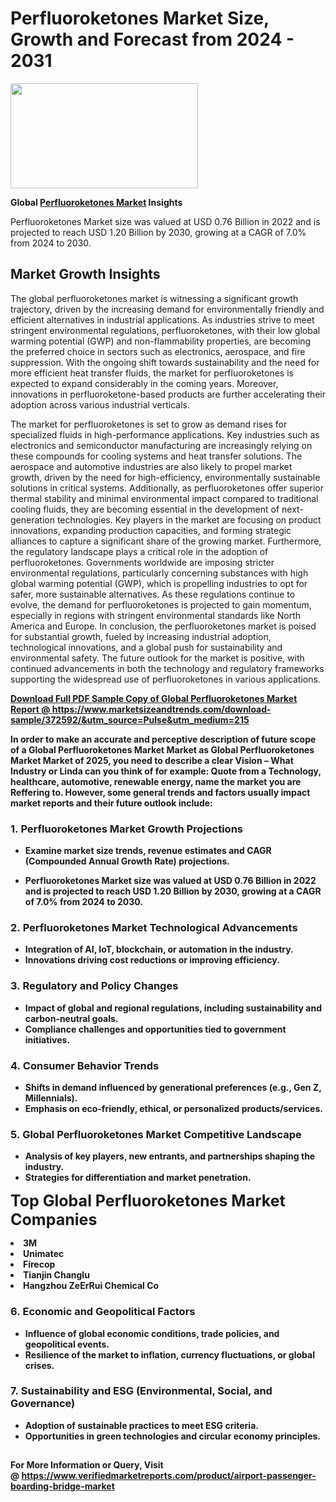 <H1>Perfluoroketones Market Size, Growth and Forecast from 2024 - 2031</H1><img class="aligncenter size-medium wp-image-584254" src="https://thirdeyenews.in/wp-content/uploads/2024/09/Global-Market-Research-300x168.jpeg" alt="" width="300" height="168" /><p><strong>Global&nbsp;<a href="https://www.marketsizeandtrends.com/download-sample/372592/&amp;utm_source=Pulse&amp;utm_medium=215">Perfluoroketones Market</a> Insights</strong></p><p>Perfluoroketones Market size was valued at USD 0.76 Billion in 2022 and is projected to reach USD 1.20 Billion by 2030, growing at a CAGR of 7.0% from 2024 to 2030.</p><p><h2>Market Growth Insights</h2> <p>The global perfluoroketones market is witnessing a significant growth trajectory, driven by the increasing demand for environmentally friendly and efficient alternatives in industrial applications. As industries strive to meet stringent environmental regulations, perfluoroketones, with their low global warming potential (GWP) and non-flammability properties, are becoming the preferred choice in sectors such as electronics, aerospace, and fire suppression. With the ongoing shift towards sustainability and the need for more efficient heat transfer fluids, the market for perfluoroketones is expected to expand considerably in the coming years. Moreover, innovations in perfluoroketone-based products are further accelerating their adoption across various industrial verticals.</p> <p><strong><a href="#"></a></strong></p> <p>The market for perfluoroketones is set to grow as demand rises for specialized fluids in high-performance applications. Key industries such as electronics and semiconductor manufacturing are increasingly relying on these compounds for cooling systems and heat transfer solutions. The aerospace and automotive industries are also likely to propel market growth, driven by the need for high-efficiency, environmentally sustainable solutions in critical systems. Additionally, as perfluoroketones offer superior thermal stability and minimal environmental impact compared to traditional cooling fluids, they are becoming essential in the development of next-generation technologies. Key players in the market are focusing on product innovations, expanding production capacities, and forming strategic alliances to capture a significant share of the growing market. Furthermore, the regulatory landscape plays a critical role in the adoption of perfluoroketones. Governments worldwide are imposing stricter environmental regulations, particularly concerning substances with high global warming potential (GWP), which is propelling industries to opt for safer, more sustainable alternatives. As these regulations continue to evolve, the demand for perfluoroketones is projected to gain momentum, especially in regions with stringent environmental standards like North America and Europe. In conclusion, the perfluoroketones market is poised for substantial growth, fueled by increasing industrial adoption, technological innovations, and a global push for sustainability and environmental safety. The future outlook for the market is positive, with continued advancements in both the technology and regulatory frameworks supporting the widespread use of perfluoroketones in various applications. <p><strong><a href="#"></p><p><span class=""><strong>Download Full PDF Sample Copy of Global Perfluoroketones Market Report</strong> @ <a href="https://www.marketsizeandtrends.com/download-sample/372592/&amp;utm_source=Pulse&amp;utm_medium=215" target="_blank">https://www.marketsizeandtrends.com/download-sample/372592/&amp;utm_source=Pulse&amp;utm_medium=215</a></span></p><p>In order to make an accurate and perceptive description of future scope of a Global&nbsp;Perfluoroketones Market Market as Global&nbsp;Perfluoroketones Market Market of 2025, you need to describe a clear Vision &ndash; What Industry or Linda can you think of for example: Quote from a Technology, healthcare, automotive, renewable energy, name the market you are Reffering to. However, some general trends and factors usually impact market reports and their future outlook include:</p><h3>1.&nbsp;<strong>Perfluoroketones Market Growth Projections</strong></h3><ul><li>Examine market size trends, revenue estimates and CAGR (Compounded Annual Growth Rate) projections.</li><li><p>Perfluoroketones Market size was valued at USD 0.76 Billion in 2022 and is projected to reach USD 1.20 Billion by 2030, growing at a CAGR of 7.0% from 2024 to 2030.</p></li></ul><h3>2.&nbsp;<strong>Perfluoroketones Market Technological Advancements</strong></h3><ul><li>Integration of AI, IoT, blockchain, or automation in the industry.</li><li>Innovations driving cost reductions or improving efficiency.</li></ul><h3>3.&nbsp;<strong>Regulatory and Policy Changes</strong></h3><ul><li>Impact of global and regional regulations, including sustainability and carbon-neutral goals.</li><li>Compliance challenges and opportunities tied to government initiatives.</li></ul><h3>4.&nbsp;<strong>Consumer Behavior Trends</strong></h3><ul><li>Shifts in demand influenced by generational preferences (e.g., Gen Z, Millennials).</li><li>Emphasis on eco-friendly, ethical, or personalized products/services.</li></ul><h3>5.&nbsp;<strong>Global Perfluoroketones Market Competitive Landscape</strong></h3><ul><li>Analysis of key players, new entrants, and partnerships shaping the industry.</li><li>Strategies for differentiation and market penetration.</li></ul><p data-pm-slice="1 1 []"><span style="color: inherit; font-family: inherit; font-size: 25px;">Top Global Perfluoroketones Market Companies</span></p><div class="" data-test-id=""><p><li>3M</li><li> Unimatec</li><li> Firecop</li><li> Tianjin Changlu</li><li> Hangzhou ZeErRui Chemical Co</li></p></div><h3>6.&nbsp;<strong>Economic and Geopolitical Factors</strong></h3><ul><li>Influence of global economic conditions, trade policies, and geopolitical events.</li><li>Resilience of the market to inflation, currency fluctuations, or global crises.</li></ul><h3>7.&nbsp;<strong>Sustainability and ESG (Environmental, Social, and Governance)</strong></h3><ul><li>Adoption of sustainable practices to meet ESG criteria.</li><li>Opportunities in green technologies and circular economy principles.</li></ul><h2><strong style="font-size: 14px;">For More Information or Query, Visit @&nbsp;</strong><a style="background-color: #ffffff; font-size: 14px;" href="https://www.marketsizeandtrends.com/report/perfluoroketones-market/" target="_blank">https://www.verifiedmarketreports.com/product/airport-passenger-boarding-bridge-market</a></h2>
